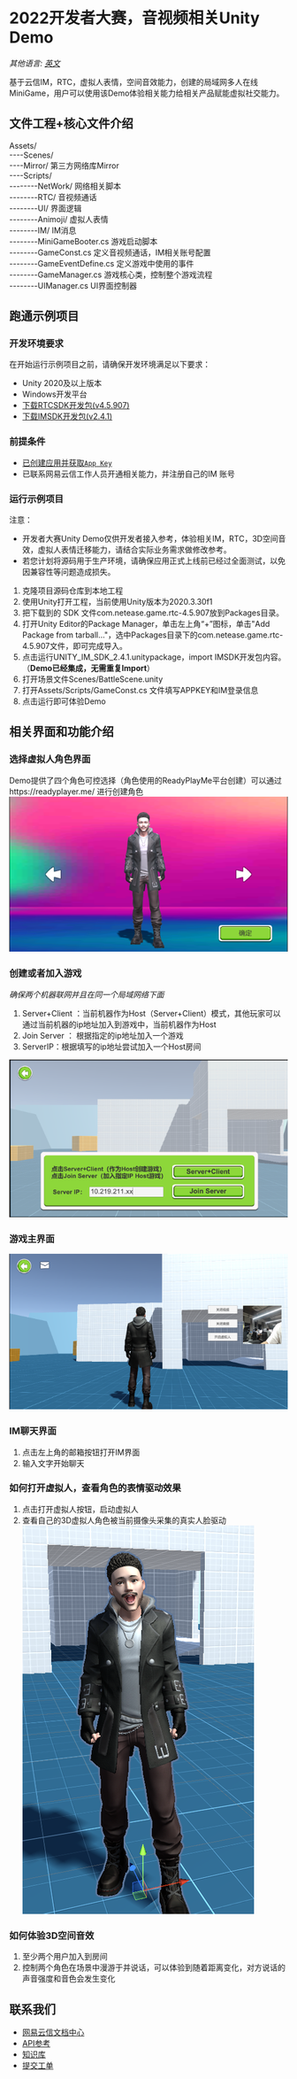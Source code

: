 # 2022开发者大赛，音视频相关Unity Demo
_其他语言: [英文](README_EN.md)_

基于云信IM，RTC，虚拟人表情，空间音效能力，创建的局域网多人在线MiniGame，用户可以使用该Demo体验相关能力给相关产品赋能虚拟社交能力。

## 文件工程+核心文件介绍  
 Assets/       
----Scenes/  
----Mirror/ 第三方网络库Mirror  
----Scripts/  
--------NetWork/ 网络相关脚本  
--------RTC/ 音视频通话  
--------UI/ 界面逻辑  
--------Animoji/ 虚拟人表情  
--------IM/ IM消息  
--------MiniGameBooter.cs 游戏启动脚本  
--------GameConst.cs 定义音视频通话，IM相关账号配置  
--------GameEventDefine.cs 定义游戏中使用的事件    
--------GameManager.cs 游戏核心类，控制整个游戏流程    
--------UIManager.cs UI界面控制器    

## 跑通示例项目

### 开发环境要求

在开始运行示例项目之前，请确保开发环境满足以下要求：  
- Unity 2020及以上版本  
- Windows开发平台  
- [下载RTCSDK开发包(v4.5.907)]()
- [下载IMSDK开发包(v2.4.1)](https://doc.yunxin.163.com/all/sdk-download?platform=unity)

### 前提条件
- [已创建应用并获取`App Key`](https://doc.yunxin.163.com/nertc/docs/DE3NDM0NTI?platform=unity) 
- 已联系网易云信工作人员开通相关能力，并注册自己的IM 账号

### 运行示例项目

注意：  
* 开发者大赛Unity Demo仅供开发者接入参考，体验相关IM，RTC，3D空间音效，虚拟人表情迁移能力，请结合实际业务需求做修改参考。  
* 若您计划将源码用于生产环境，请确保应用正式上线前已经过全面测试，以免因兼容性等问题造成损失。

1. 克隆项目源码仓库到本地工程
2. 使用Unity打开工程，当前使用Unity版本为2020.3.30f1
3. 把下载到的 SDK 文件com.netease.game.rtc-4.5.907放到Packages目录。
4. 打开Unity Editor的Package Manager，单击左上角“+”图标，单击"Add Package from tarball..."，选中Packages目录下的com.netease.game.rtc-4.5.907文件，即可完成导入。
5. 点击运行UNITY_IM_SDK_2.4.1.unitypackage，import IMSDK开发包内容。（**Demo已经集成，无需重复Import**）
6. 打开场景文件Scenes/BattleScene.unity
7. 打开Assets/Scripts/GameConst.cs 文件填写APPKEY和IM登录信息
8. 点击运行即可体验Demo

## 相关界面和功能介绍
### 选择虚拟人角色界面
Demo提供了四个角色可控选择（角色使用的ReadyPlayMe平台创建）可以通过https://readyplayer.me/ 进行创建角色
![Create Join Game](/imgs/01.png)
### 创建或者加入游戏

*确保两个机器联网并且在同一个局域网络下面*
1. Server+Client ：当前机器作为Host（Server+Client）模式，其他玩家可以通过当前机器的ip地址加入到游戏中，当前机器作为Host  
2. Join Server ： 根据指定的ip地址加入一个游戏
3. ServerIP：根据填写的ip地址尝试加入一个Host房间

![Create Join Game](/imgs/02.png)


### 游戏主界面
![Create Join Game](/imgs/03.png)

### IM聊天界面 
1. 点击左上角的邮箱按钮打开IM界面  
2. 输入文字开始聊天  

### 如何打开虚拟人，查看角色的表情驱动效果
1. 点击打开虚拟人按钮，启动虚拟人  
2. 查看自己的3D虚拟人角色被当前摄像头采集的真实人脸驱动  
![Create Join Game](/imgs/04.png)

### 如何体验3D空间音效
1. 至少两个用户加入到房间  
2. 控制两个角色在场景中漫游于并说话，可以体验到随着距离变化，对方说话的声音强度和音色会发生变化  

## 联系我们

- [网易云信文档中心](https://doc.yunxin.163.com/nertc/docs/home-page?platform=unity)
- [API参考](https://doc.yunxin.163.com/all/api-refer)
- [知识库](https://faq.yunxin.163.com/kb/main/#/)
- [提交工单](https://app.yunxin.163.com/index#/issue/submit)

